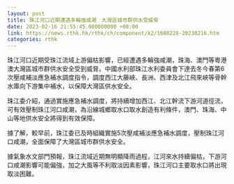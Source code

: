 ```yaml
---
layout: post
title: 珠江河口近期遭遇多輪強咸潮　大灣區城市群供水受威脅
date: 2023-02-16 21:55:45.000000000 +08:00
link: https://news.rthk.hk/rthk/ch/component/k2/1688220-20230216.htm
categories: rthk
---
```


珠江河口近期受珠江流域上游偏枯影響，已經遭遇多輪強咸潮，珠海、澳門等粵港澳大灣區城市群供水安全受到威脅。中國水利部珠江水利委員會下達去冬今春第6次壓咸補淡應急補水調度指令，調度西江大藤峽、長洲、西津及北江飛來峽等骨幹水庫向下游集中補水，以保障大灣區供水安全。

珠江委介紹，通過實施應急補水調度，將持續增加西江、北江幹流下游河道徑流，可有效壓制珠江河口咸潮，為沿線城鄉取水口取水創造有利條件，澳門、珠海、中山等地供水安全將得到有效保障。

據了解，較早前，珠江委已及時組織實施5次壓咸補淡應急補水調度，壓制珠江河口咸潮，全面保障了大灣區城市群供水安全。

據氣象水文部門預報，珠江流域近期無明顯降雨過程，江河來水持續偏枯，下游河口咸潮影響可能偏強，加之大風等不利取淡因素影響，珠江河口主要取水口將出現取淡困難。
